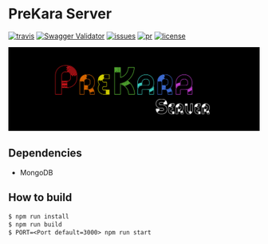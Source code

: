 # PreKara Server

[![travis](https://img.shields.io/travis/PreKara/PreKara-Server/master.svg?style=flat-square)](https://travis-ci.org/PreKara/PreKara-Server/)
[![Swagger Validator](https://img.shields.io/swagger/valid/2.0/https/raw.githubusercontent.com/PreKara/PreKara-Server/master/swagger.yaml.svg?style=flat-square)](http://petstore.swagger.io/?url=https://raw.githubusercontent.com/PreKara/PreKara-Server/master/swagger.yaml)
[![issues](https://img.shields.io/github/issues/PreKara/PreKara-Server.svg?style=flat-square)](https://github.com/PreKara/PreKara-Server/issues)
[![pr](https://img.shields.io/github/issues-pr/PreKara/PreKara-Server.svg?style=flat-square)](https://github.com/PreKara/PreKara-Server/pulls)
[![license](https://img.shields.io/github/license/PreKara/PreKara-Server.svg?style=flat-square)](https://github.com/PreKara/PreKara-Server/blob/master/LICENSE)

![banner](https://raw.githubusercontent.com/KawakawaRitsuki/Image/master/PreKara-banner-server.png)

## Dependencies

- MongoDB

## How to build

```
$ npm run install
$ npm run build
$ PORT=<Port default=3000> npm run start
```
